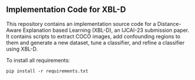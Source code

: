 ## Implementation Code for XBL-D

This repository contains an implementation source code for a Distance-Aware Explanation based Learning (XBL-D), an IJCAI-23 submission paper. It contains scripts to extract COCO images, add confounding regions to them and generate a new dataset, tune a classifier, and refine a classifier using XBL-D.

To install all requirements: 
```
pip install -r requirements.txt 
```